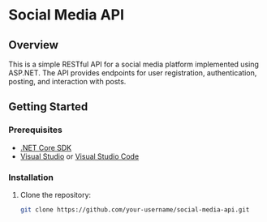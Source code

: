 # Social Media API

## Overview

This is a simple RESTful API for a social media platform implemented using ASP.NET. The API provides endpoints for user registration, authentication, posting, and interaction with posts.

## Getting Started

### Prerequisites

- [.NET Core SDK](https://dotnet.microsoft.com/download)
- [Visual Studio](https://visualstudio.microsoft.com/) or [Visual Studio Code](https://code.visualstudio.com/)

### Installation

1. Clone the repository:

   ```bash
   git clone https://github.com/your-username/social-media-api.git
